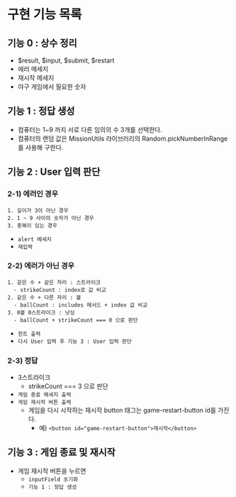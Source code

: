# 구현 기능 목록
## 기능 0 : 상수 정리
- $result, $input, $submit, $restart
- 에러 메세지
- 재시작 메세지
- 야구 게임에서 필요한 숫자

## 기능 1 : 정답 생성
- 컴퓨터는 1~9 까지 서로 다른 임의의 수 3개를 선택한다.
- 컴퓨터의 랜덤 값은 MissionUtils 라이브러리의 Random.pickNumberInRange를 사용해 구한다.

## 기능 2 : User 입력 판단
### 2-1) 에러인 경우
```
1. 길이가 3이 아닌 경우
2. 1 ~ 9 사이의 숫자가 아닌 경우
3. 중복이 있는 경우
```
- `alert 메세지`
- `재입력`

### 2-2) 에러가 아닌 경우
```
1. 같은 수 + 같은 자리 : 스트라이크
  - strikeCount : index로 값 비교
2. 같은 수 + 다른 자리 : 볼
  - ballCount : includes 메서드 + index 값 비교
3. 0볼 0스트라이크 : 낫싱
  - ballCount + strikeCount === 0 으로 판단
```
- `힌트 출력`
- `다시 User 입력 후 기능 3 : User 입력 판단`

### 2-3) 정답
- 3스트라이크
  - strikeCount === 3 으로 판단
- `게임 종료 메세지 출력`
- `게임 재시작 버튼 출력`
  - 게임을 다시 시작하는 재시작 button 태그는 game-restart-button id를 가진다.
    - 예) `<button id="game-restart-button">재시작</button>`

## 기능 3 : 게임 종료 및 재시작
- 게임 재시작 버튼을 누르면
  - `inputField 초기화`
  - `기능 1 : 정답 생성` 
  
